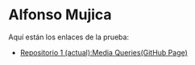 # Alfonso Mujica

Aquí están los enlaces de la prueba:

- [Repositorio 1 (actual):Media Queries(GitHub Page) ](https://alfonsomujicas.github.io/Desafio_latam_modulo2_prueba_final/)
